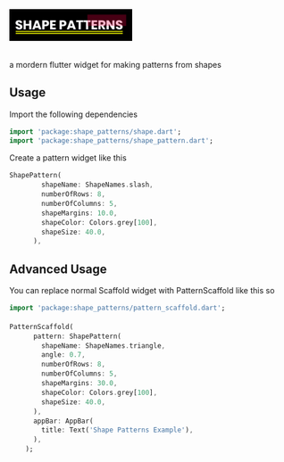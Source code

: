 <img src="thumb.png" width="220">
<br/><br/>

a mordern flutter widget for making patterns from shapes

## Usage
Import the following dependencies

``` Dart
import 'package:shape_patterns/shape.dart';
import 'package:shape_patterns/shape_pattern.dart';
```
Create a pattern widget like this

``` Dart
ShapePattern(
        shapeName: ShapeNames.slash,
        numberOfRows: 8,
        numberOfColumns: 5,
        shapeMargins: 10.0,
        shapeColor: Colors.grey[100],
        shapeSize: 40.0,
      ),
```      

## Advanced Usage

You can replace normal Scaffold widget with PatternScaffold like this so

``` Dart
import 'package:shape_patterns/pattern_scaffold.dart';

PatternScaffold(
      pattern: ShapePattern(
        shapeName: ShapeNames.triangle,
        angle: 0.7,
        numberOfRows: 8,
        numberOfColumns: 5,
        shapeMargins: 30.0,
        shapeColor: Colors.grey[100],
        shapeSize: 40.0,
      ),
      appBar: AppBar(
        title: Text('Shape Patterns Example'),
      ),
    );
```